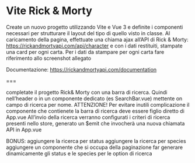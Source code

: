 Vite Rick & Morty
===
Create un nuovo progetto utilizzando Vite e Vue 3 e definite i componenti necessari per strutturare il layout del tipo di quello visto in classe.
Al caricamento della pagina, effettuate una chiama ajax all’API di Rick & Morty: https://rickandmortyapi.com/api/character e con i dati restituiti, stampate una card per ogni carta.
Per i dati da stampare per ogni carta fare riferimento allo screenshot allegato

Documentazione:
https://rickandmortyapi.com/documentation

===

completate il progetto Rick& Morty con una barra di ricerca.
Quindi nell’header o in un componente dedicato (es SearchBar.vue) mettente on campo di ricerca per nome.
ATTENZIONE! Per evitare inutili complicazione il componente che contienete la barra di ricerca deve essere figlio diretto di App.vue
All’invio della ricerca verranno configurati i criteri di ricerca presenti nello store, generato un $emit che invocherà una nuova chiamata API in App.vue

BONUS:
aggiungere la ricerca per status
aggiungere la ricerca per species
aggiungere un componente che si occupa della paginazione
far generare dinamicamente gli status e le species per le option di ricerca